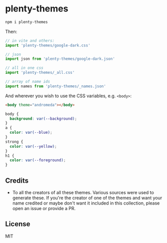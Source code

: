 # plenty-themes

```sh
npm i plenty-themes
```

Then:

```js
// in vite and others:
import 'plenty-themes/google-dark.css'

// json
import json from 'plenty-themes/google-dark.json'

// all in one css
import 'plenty-themes/_all.css'

// array of name ids
import names from 'plenty-themes/_names.json'
```

And wherever you wish to use the CSS variables, e.g. `<body>`:

```html
<body theme="andromeda"></body>
```

```css
body {
  background: var(--background);
}
a {
  color: var(--blue);
}
strong {
  color: var(--yellow);
}
h1 {
  color: var(--foreground);
}
```


## Credits

- To all the creators of all these themes. Various sources were used to generate these. If you're the creator of one of the themes and want your name credited or maybe don't want it included in this collection, please open an issue or provide a PR.

## License

MIT
